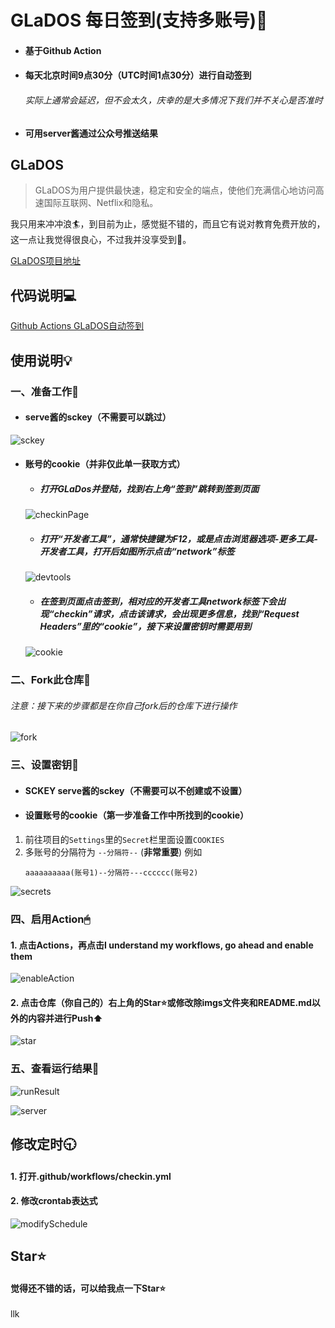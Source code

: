 # GLaDOS 每日签到(支持多账号)💮

* #### 基于Github Action
* #### 每天北京时间9点30分（UTC时间1点30分）进行自动签到
    ###### 实际上通常会延迟，但不会太久，庆幸的是大多情况下我们并不关心是否准时
* #### 可用server酱通过公众号推送结果

## GLaDOS
>GLaDOS为用户提供最快速，稳定和安全的端点，使他们充满信心地访问高速国际互联网、Netflix和隐私。

我只用来冲冲浪🏄，到目前为止，感觉挺不错的，而且它有说对教育免费开放的，这一点让我觉得很良心，不过我并没享受到🍋。

[GLaDOS项目地址](https://github.com/glados-network/GLaDOS)

## 代码说明💻
[Github Actions GLaDOS自动签到](https://blog.csdn.net/qq_38523017/article/details/109855848)

## 使用说明💡

### 一、准备工作📝
* #### serve酱的sckey（不需要可以跳过）

![sckey](imgs/sckey.png)

* #### 账号的cookie（并非仅此单一获取方式）
    * ##### 打开GLaDos并登陆，找到右上角“签到”跳转到签到页面
    
    ![checkinPage](imgs/checkinPage.png)
    
    * ##### 打开“开发者工具”，通常快捷键为F12，或是点击浏览器选项-更多工具-开发者工具，打开后如图所示点击“network”标签
   
    ![devtools](imgs/devtools.png)
    
    * ##### 在签到页面点击签到，相对应的开发者工具network标签下会出现“checkin”请求，点击该请求，会出现更多信息，找到“Request Headers”里的“cookie”，接下来设置密钥时需要用到
    
    ![cookie](imgs/cookie.png)

### 二、Fork此仓库🍴
###### 注意：接下来的步骤都是在你自己fork后的仓库下进行操作

![fork](imgs/fork.jpg)

### 三、设置密钥🔑
* #### SCKEY serve酱的sckey（不需要可以不创建或不设置）

* #### 设置账号的cookie（第一步准备工作中所找到的cookie）
1. 前往项目的`Settings`里的`Secret`栏里面设置`COOKIES`
2. 多账号的分隔符为 `--分隔符--`    (**非常重要**)
例如
   ```text
   aaaaaaaaaa(账号1)--分隔符---cccccc(账号2)
   ```

![secrets](imgs/secrets.png)

### 四、启用Action🖱
#### 1. 点击Actions，再点击I understand my workflows, go ahead and enable them

![enableAction](imgs/enableAction.png)

#### 2. 点击仓库（你自己的）右上角的Star⭐或修改除imgs文件夹和README.md以外的内容并进行Push⬆

![star](imgs/star.jpg)

### 五、查看运行结果🔎

![runResult](imgs/runResult.png)

![server](imgs/server.jpg)

## 修改定时🕤
#### 1. 打开.github/workflows/checkin.yml
#### 2. 修改crontab表达式
![modifySchedule](imgs/modifySchedule.png)


## Star⭐
#### 觉得还不错的话，可以给我点一下Star⭐

llk
